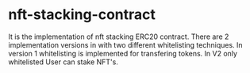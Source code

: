 # nft-stacking-contract
It is the implementation of nft stacking ERC20 contract. There are 2 implementation versions in with two different whitelisting techniques.
In version 1 whitelisting is implemented for transfering tokens.
In V2 only whitelisted User can stake NFT's.
